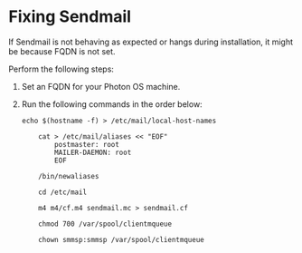 # Fixing Sendmail

If Sendmail is not behaving as expected or hangs during installation, it might be because FQDN is not set. 

Perform the following steps:  

1. Set an FQDN for your Photon OS machine. 

1. Run the following commands in the order below: 
        
    ```
    echo $(hostname -f) > /etc/mail/local-host-names
        
        cat > /etc/mail/aliases << "EOF"
            postmaster: root
            MAILER-DAEMON: root
            EOF
    
        /bin/newaliases
    
        cd /etc/mail
    
        m4 m4/cf.m4 sendmail.mc > sendmail.cf
    
        chmod 700 /var/spool/clientmqueue
    
        chown smmsp:smmsp /var/spool/clientmqueue
    ```

